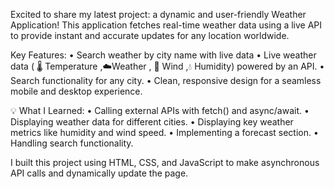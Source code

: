 Excited to share my latest project: a dynamic and user-friendly
Weather Application!
This application fetches real-time weather data using a live API to provide instant and accurate updates for any location worldwide.

Key Features:
• Search weather by city name with live data 
• Live weather data ( 🌡️ Temperature ,☁️Weather , 💨 Wind ,💧 Humidity)
 powered by an API.
• Search functionality for any city.
• Clean, responsive design for a seamless mobile and desktop experience.

💡 What I Learned:
 • Calling external APIs with fetch() and async/await.
 • Displaying weather data for different cities.
 • Displaying key weather metrics like humidity and wind speed.
 • Implementing a forecast section.
 • Handling search functionality.

I built this project using HTML, CSS, and JavaScript to make asynchronous API calls and dynamically update the page.

